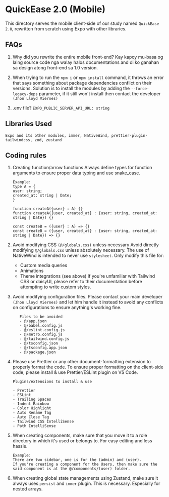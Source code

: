# QuickEase 2.0 (Mobile)

This directory serves the mobile client-side of our study named `QuickEase 2.0`, rewritten from scratch using Expo with other libraries.

## FAQs

1. Why did you rewrite the entire mobile front-end?
   Kay kapoy mu-basa og laing source code nga walay halos documentations and di ko ganahan sa design atong front-end sa 1.0 version.

2. When trying to run the `npm i` or `npm install` command, it throws an error that says something about package dependencies conflict on their versions.
   Solution is to install the modules by adding the `--force-legacy-deps` parameter, if it still won't install then contact the developer `(Jhon Lloyd Viernes)`

3. .env file?
   `EXPO_PUBLIC_SERVER_API_URL: string`

## Libraries Used

```
Expo and its other modules, immer, NativeWind, prettier-plugin-tailwindcss, zod, zustand
```

## Coding rules

1. Creating function/arrow functions
   Always define types for function arguments to ensure proper data typing and use snake_case.

   ```
   Example:
   type A = {
   user: string;
   created_at: string | Date;
   }

   function createA({user} : A) {}
   function createA({user, created_at} : {user: string, created_at: string | Date}) {}

   const createB = ({user} : A) => {}
   const createB = ({user, created_at} : {user: string, created_at: string | Date}) => {}
   ```

2. Avoid modifying CSS `(@/globals.css)` unless necessary
   Avoid directly modifying `@/globals.css` unless absolutely necessary. The use of NativeWind is intended to never use `stylesheet`. Only modify this file for:
   - Custom media queries
   - Animations
   - Theme integrations (see above)
     If you're unfamiliar with Tailwind CSS or daisyUI, please refer to their documentation before attempting to write custom styles.

3. Avoid modifying configuration files.
   Please contact your main developer `(Jhon Lloyd Viernes)` and let him handle it instead to avoid any conflicts on configurations to ensure anything's working fine.

   ```
      Files to be avoided
      - @/app.json
      - @/babel.config.js
      - @/eslint.config.js
      - @/metro.config.js
      - @/tailwind.config.js
      - @/tsconfig.json
      - @/tsconfig.app.json
      - @/package.json
   ```

4. Please use Prettier or any other document-formatting extension to properly format the code.
   To ensure proper formatting on the client-side code, please install & use Prettier/ESLint plugin on VS Code.

   ```
   Plugins/extensions to install & use

   - Prettier
   - ESLint
   - Trailing Spaces
   - Indent Rainbow
   - Color Highlight
   - Auto Rename Tag
   - Auto Close Tag
   - Tailwind CSS IntelliSense
   - Path IntelliSense
   ```

5. When creating components, make sure that you move it to a role directory in which it's used or belongs to.
   For easy editing and less hassle.

   ```
   Example:
   There are two sidebar, one is for the (admin) and (user).
   If you're creating a component for the Users, then make sure the said component is at the @/components/(user) folder.
   ```

6. When creating global state managements using Zustand, make sure it always uses `persist` and `immer` plugin.
   This is necessary. Especially for nested arrays.